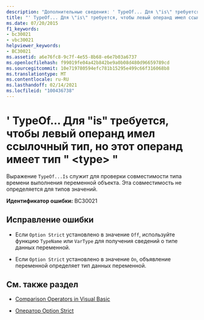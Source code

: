 ```yaml
---
description: "Дополнительные сведения: ' TypeOf... Для \"is\" требуется, чтобы левый операнд имел ссылочный тип, но этот операнд имеет тип \" <type> \""
title: "' TypeOf... Для \"is\" требуется, чтобы левый операнд имел ссылочный тип, но этот операнд имеет тип \" <type> \""
ms.date: 07/20/2015
f1_keywords:
- bc30021
- vbc30021
helpviewer_keywords:
- BC30021
ms.assetid: a6e76fc8-9c7f-4e55-8b68-e6e7b03a6737
ms.openlocfilehash: f99019fe04a42b842be9a0b08d480d96659789cd
ms.sourcegitcommit: 10e719780594efc781b15295e499c66f316068b8
ms.translationtype: MT
ms.contentlocale: ru-RU
ms.lasthandoff: 02/14/2021
ms.locfileid: "100436738"
---
```

# <a name="typeofis-requires-its-left-operand-to-have-a-reference-type-but-this-operand-has-the-type-type"></a>' TypeOf... Для "is" требуется, чтобы левый операнд имел ссылочный тип, но этот операнд имеет тип " \<type> "

Выражение `TypeOf...Is` служит для проверки совместимости типа времени выполнения переменной объекта. Эта совместимость не определяется для типов значений.  
  
 **Идентификатор ошибки:** BC30021  
  
## <a name="to-correct-this-error"></a>Исправление ошибки  
  
- Если `Option Strict` установлено в значение `Off`, используйте функцию `TypeName` или `VarType` для получения сведений о типе данных переменной.  
  
- Если `Option Strict` установлено в значение `On`, объявление переменной определяет тип данных переменной.  
  
## <a name="see-also"></a>См. также раздел

- [Comparison Operators in Visual Basic](../programming-guide/language-features/operators-and-expressions/comparison-operators.md)

- [Оператор Option Strict](../language-reference/statements/option-strict-statement.md)
